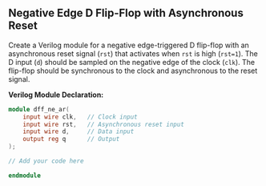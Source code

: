 ## Negative Edge D Flip-Flop with Asynchronous Reset

Create a Verilog module for a negative edge-triggered D flip-flop with an asynchronous reset signal (`rst`) that activates when `rst` is high (`rst=1`). The D input (`d`) should be sampled on the negative edge of the clock (`clk`). The flip-flop should be synchronous to the clock and asynchronous to the reset signal. 

**Verilog Module Declaration:**
```verilog
module dff_ne_ar(
    input wire clk,   // Clock input
    input wire rst,   // Asynchronous reset input
    input wire d,     // Data input
    output reg q      // Output
);

// Add your code here

endmodule
```
